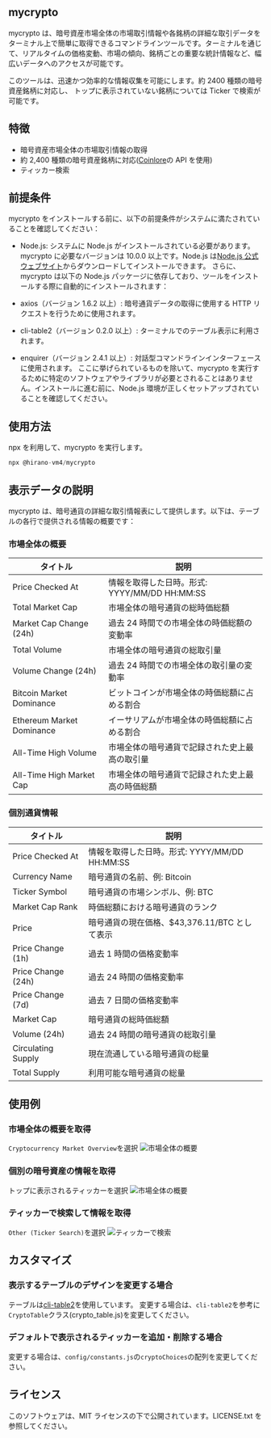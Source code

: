 ## mycrypto

mycrypto は、暗号資産市場全体の市場取引情報や各銘柄の詳細な取引データをターミナル上で簡単に取得できるコマンドラインツールです。ターミナルを通じて、リアルタイムの価格変動、市場の傾向、銘柄ごとの重要な統計情報など、幅広いデータへのアクセスが可能です。

このツールは、迅速かつ効率的な情報収集を可能にします。約 2400 種類の暗号資産銘柄に対応し、
トップに表示されていない銘柄については Ticker で検索が可能です。

## 特徴

- 暗号資産市場全体の市場取引情報の取得
- 約 2,400 種類の暗号資産銘柄に対応([Coinlore](https://www.coinlore.com/ja/cryptocurrency-data-api)の API を使用)
- ティッカー検索

## 前提条件

mycrypto をインストールする前に、以下の前提条件がシステムに満たされていることを確認してください：

- Node.js: システムに Node.js がインストールされている必要があります。mycrypto に必要なバージョンは 10.0.0 以上です。Node.js は[Node.js 公式ウェブサイト](https://nodejs.org/en)からダウンロードしてインストールできます。
  さらに、mycrypto は以下の Node.js パッケージに依存しており、ツールをインストールする際に自動的にインストールされます：

- axios（バージョン 1.6.2 以上）: 暗号通貨データの取得に使用する HTTP リクエストを行うために使用されます。
- cli-table2（バージョン 0.2.0 以上）: ターミナルでのテーブル表示に利用されます。
- enquirer（バージョン 2.4.1 以上）: 対話型コマンドラインインターフェースに使用されます。
  ここに挙げられているものを除いて、mycrypto を実行するために特定のソフトウェアやライブラリが必要とされることはありません。インストールに進む前に、Node.js 環境が正しくセットアップされていることを確認してください。

## 使用方法

npx を利用して、mycrypto を実行します。

```javascript
npx @hirano-vm4/mycrypto
```

## 表示データの説明

mycrypto は、暗号通貨の詳細な取引情報表にして提供します。以下は、テーブルの各行で提供される情報の概要です：

### 市場全体の概要

| タイトル                  | 説明                                             |
| ------------------------- | ------------------------------------------------ |
| Price Checked At          | 情報を取得した日時。形式: YYYY/MM/DD HH:MM:SS    |
| Total Market Cap          | 市場全体の暗号通貨の総時価総額                   |
| Market Cap Change (24h)   | 過去 24 時間での市場全体の時価総額の変動率       |
| Total Volume              | 市場全体の暗号通貨の総取引量                     |
| Volume Change (24h)       | 過去 24 時間での市場全体の取引量の変動率         |
| Bitcoin Market Dominance  | ビットコインが市場全体の時価総額に占める割合     |
| Ethereum Market Dominance | イーサリアムが市場全体の時価総額に占める割合     |
| All-Time High Volume      | 市場全体の暗号通貨で記録された史上最高の取引量   |
| All-Time High Market Cap  | 市場全体の暗号通貨で記録された史上最高の時価総額 |

### 個別通貨情報

| タイトル           | 説明                                          |
| ------------------ | --------------------------------------------- |
| Price Checked At   | 情報を取得した日時。形式: YYYY/MM/DD HH:MM:SS |
| Currency Name      | 暗号通貨の名前、例: Bitcoin                   |
| Ticker Symbol      | 暗号通貨の市場シンボル、例: BTC               |
| Market Cap Rank    | 時価総額における暗号通貨のランク              |
| Price              | 暗号通貨の現在価格、$43,376.11/BTC として表示 |
| Price Change (1h)  | 過去 1 時間の価格変動率                       |
| Price Change (24h) | 過去 24 時間の価格変動率                      |
| Price Change (7d)  | 過去 7 日間の価格変動率                       |
| Market Cap         | 暗号通貨の総時価総額                          |
| Volume (24h)       | 過去 24 時間の暗号通貨の総取引量              |
| Circulating Supply | 現在流通している暗号通貨の総量                |
| Total Supply       | 利用可能な暗号通貨の総量                      |

## 使用例

### 市場全体の概要を取得

`Cryptocurrency Market Overview`を選択
![市場全体の概要](https://gyazo.com/4db495281bd96e70922719f5d8ccd0db/raw)

### 個別の暗号資産の情報を取得

トップに表示されるティッカーを選択
![市場全体の概要](https://gyazo.com/c33fec491611f1cca9fa853314abc27a/raw)

### ティッカーで検索して情報を取得

`Other (Ticker Search)`を選択
![ティッカーで検索](https://gyazo.com/6b6750cb606d18ab009624f541f4843a/raw)

## カスタマイズ

### 表示するテーブルのデザインを変更する場合

テーブルは[cli-table2](https://github.com/jamestalmage/cli-table2)を使用しています。
変更する場合は、`cli-table2`を参考に`CryptoTable`クラス(crypto_table.js)を変更してください。

### デフォルトで表示されるティッカーを追加・削除する場合

変更する場合は、`config/constants.js`の`cryptoChoices`の配列を変更してください。

## ライセンス

このソフトウェアは、MIT ライセンスの下で公開されています。LICENSE.txt を参照してください。
